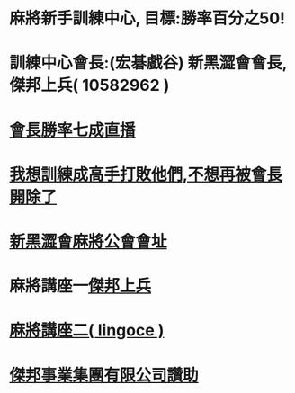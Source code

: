 
# 麻將新手訓練中心, 目標:勝率百分之50!



# 訓練中心會長:(宏碁戲谷) 新黑澀會會長, 傑邦上兵( 10582962 )
# <a href="https://www.youtube.com/channel/UC-PHMjrhrDjeInhwoXv4pxA/live">會長勝率七成直播
# <a href="mailto:jetbomb2012@gmail.com">我想訓練成高手打敗他們,不想再被會長開除了</a>
# <a href="https://www.mj-king.top/">新黑澀會麻將公會會址</a><br>
# 麻將講座一<a href="https://www.youtube.com/channel/UC-PHMjrhrDjeInhwoXv4pxA/live">傑邦上兵
# 麻將講座二<a href="https://www.youtube.com/channel/UC-PHMjrhrDjeInhwoXv4pxA/live">( lingoce )


# 傑邦事業集團有限公司讚助
